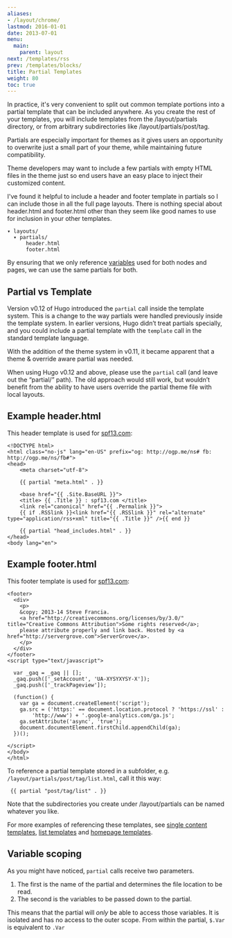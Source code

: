 ```yaml
---
aliases:
- /layout/chrome/
lastmod: 2016-01-01
date: 2013-07-01
menu:
  main:
    parent: layout
next: /templates/rss
prev: /templates/blocks/
title: Partial Templates
weight: 80
toc: true
---
```


In practice, it's very convenient to split out common template portions into a
partial template that can be included anywhere. As you create the rest of your
templates, you will include templates from the /layout/partials directory, or from arbitrary subdirectories like /layout/partials/post/tag.

Partials are especially important for themes as it gives users an opportunity
to overwrite just a small part of your theme, while maintaining future compatibility.

Theme developers may want to include a few partials with empty HTML
files in the theme just so end users have an easy place to inject their
customized content.

I've found it helpful to include a header and footer template in
partials so I can include those in all the full page layouts.  There is
nothing special about header.html and footer.html other than they seem
like good names to use for inclusion in your other templates.

    ▾ layouts/
      ▾ partials/
          header.html
          footer.html

By ensuring that we only reference [variables](/layout/variables/)
used for both nodes and pages, we can use the same partials for both.

## Partial vs Template

Version v0.12 of Hugo introduced the `partial` call inside the template system.
This is a change to the way partials were handled previously inside the
template system. In earlier versions, Hugo didn’t treat partials specially, and
you could include a partial template with the `template` call in the standard
template language.

With the addition of the theme system in v0.11, it became apparent that a theme
& override aware partial was needed.

When using Hugo v0.12 and above, please use the `partial` call (and leave out
the “partial/” path). The old approach would still work, but wouldn’t benefit from
the ability to have users override the partial theme file with local layouts.

## Example header.html
This header template is used for [spf13.com](http://spf13.com/):

    <!DOCTYPE html>
    <html class="no-js" lang="en-US" prefix="og: http://ogp.me/ns# fb: http://ogp.me/ns/fb#">
    <head>
        <meta charset="utf-8">

        {{ partial "meta.html" . }}

        <base href="{{ .Site.BaseURL }}">
        <title> {{ .Title }} : spf13.com </title>
        <link rel="canonical" href="{{ .Permalink }}">
        {{ if .RSSlink }}<link href="{{ .RSSlink }}" rel="alternate" type="application/rss+xml" title="{{ .Title }}" />{{ end }}

        {{ partial "head_includes.html" . }}
    </head>
    <body lang="en">

## Example footer.html
This footer template is used for [spf13.com](http://spf13.com/):

    <footer>
      <div>
        <p>
        &copy; 2013-14 Steve Francia.
        <a href="http://creativecommons.org/licenses/by/3.0/" title="Creative Commons Attribution">Some rights reserved</a>;
        please attribute properly and link back. Hosted by <a href="http://servergrove.com">ServerGrove</a>.
        </p>
      </div>
    </footer>
    <script type="text/javascript">

      var _gaq = _gaq || [];
      _gaq.push(['_setAccount', 'UA-XYSYXYSY-X']);
      _gaq.push(['_trackPageview']);

      (function() {
        var ga = document.createElement('script');
        ga.src = ('https:' == document.location.protocol ? 'https://ssl' :
            'http://www') + '.google-analytics.com/ga.js';
        ga.setAttribute('async', 'true');
        document.documentElement.firstChild.appendChild(ga);
      })();

    </script>
    </body>
    </html>

To reference a partial template stored in a subfolder, e.g. `/layout/partials/post/tag/list.html`, call it this way:

     {{ partial "post/tag/list" . }}

Note that the subdirectories you create under /layout/partials can be named whatever you like.

For more examples of referencing these templates, see
[single content templates](/templates/content/),
[list templates](/templates/list/) and
[homepage templates](/templates/homepage/).


Variable scoping
----------------

As you might have noticed, `partial` calls receive two parameters.

1. The first is the name of the partial and determines the file
location to be read.
2. The second is the variables to be passed down to the partial.

This means that the partial will _only_ be able to access those variables. It is
isolated and has no access to the outer scope. From within the
partial, `$.Var` is equivalent to `.Var`

